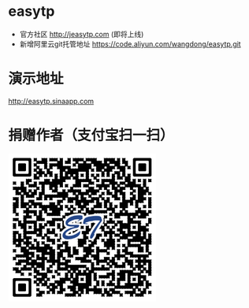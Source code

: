 # easytp
- 官方社区 http://jeasytp.com (即将上线)
- 新增阿里云git托管地址 https://code.aliyun.com/wangdong/easytp.git

# 演示地址
http://easytp.sinaapp.com

# 捐赠作者（支付宝扫一扫）
![支付宝捐赠](donate.alipay.png)